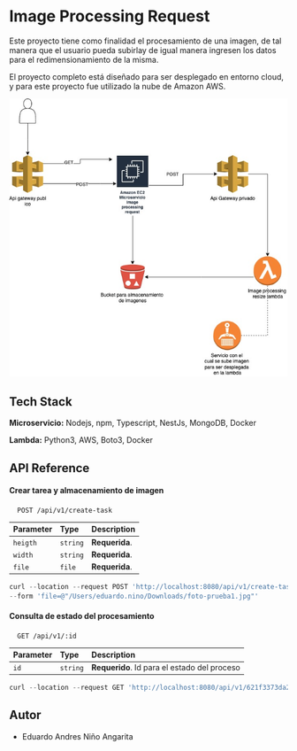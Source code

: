
# Image Processing Request

Este proyecto tiene como finalidad el procesamiento de una imagen, de tal manera que el usuario pueda subirlay de igual manera ingresen los datos para el redimensionamiento de la misma.

El proyecto completo está diseñado para ser desplegado en entorno cloud, y para este proyecto fue utilizado la nube de Amazon AWS.


![Logo](https://github.com/andresnian/image_processing_request/blob/master/Image%20Processing%20Request.jpg)


## Tech Stack

**Microservicio:** Nodejs, npm, Typescript, NestJs, MongoDB, Docker

**Lambda:** Python3, AWS, Boto3, Docker

## API Reference

#### Crear tarea y almacenamiento de imagen

```http
  POST /api/v1/create-task
```

| Parameter | Type     | Description                |
| :-------- | :------- | :------------------------- |
| `heigth` | `string` | **Requerida**.|
| `width` | `string` | **Requerida**.|
| `file` | `file` | **Requerida**.|

```javascript
curl --location --request POST 'http://localhost:8080/api/v1/create-task?heigth=800&width=800' \
--form 'file=@"/Users/eduardo.nino/Downloads/foto-prueba1.jpg"'
```
#### Consulta de estado del procesamiento

```http
  GET /api/v1/:id
```

| Parameter | Type     | Description                       |
| :-------- | :------- | :-------------------------------- |
| `id`      | `string` | **Requerido**. Id para el estado del proceso |

```javascript
curl --location --request GET 'http://localhost:8080/api/v1/621f3373da247c28e422d665'
```
## Autor

- Eduardo Andres Niño Angarita

